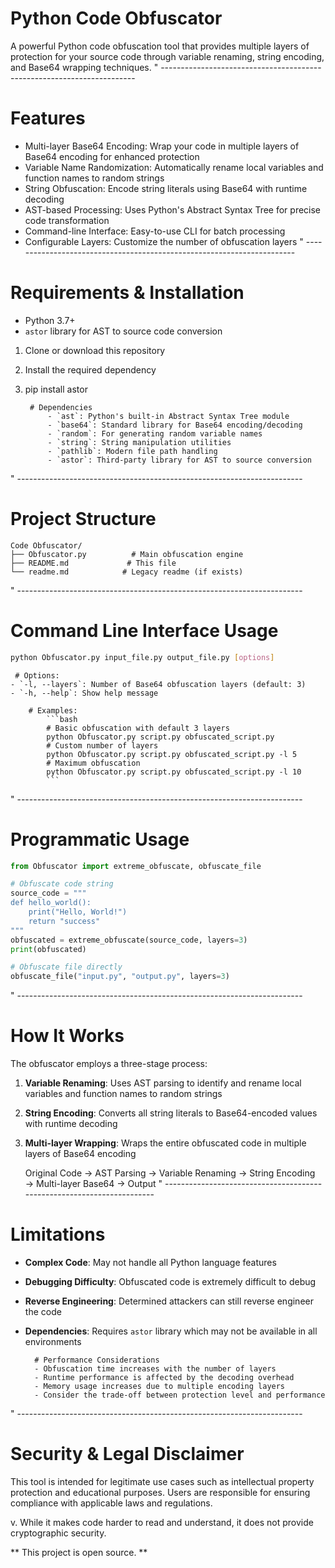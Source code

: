 # Python Code Obfuscator
A powerful Python code obfuscation tool that provides multiple layers of protection for your source code through variable renaming, string encoding, and Base64 wrapping techniques.
" -----------------------------------------------------------------------
# Features
- Multi-layer Base64 Encoding: Wrap your code in multiple layers of Base64 encoding for enhanced protection
- Variable Name Randomization: Automatically rename local variables and function names to random strings
- String Obfuscation: Encode string literals using Base64 with runtime decoding
- AST-based Processing: Uses Python's Abstract Syntax Tree for precise code transformation
- Command-line Interface: Easy-to-use CLI for batch processing
- Configurable Layers: Customize the number of obfuscation layers
" -----------------------------------------------------------------------
# Requirements & Installation
- Python 3.7+
- `astor` library for AST to source code conversion

1. Clone or download this repository
2. Install the required dependency
3. pip install astor

        # Dependencies
            - `ast`: Python's built-in Abstract Syntax Tree module
            - `base64`: Standard library for Base64 encoding/decoding
            - `random`: For generating random variable names
            - `string`: String manipulation utilities
            - `pathlib`: Modern file path handling
            - `astor`: Third-party library for AST to source conversion
" -----------------------------------------------------------------------
# Project Structure
```
Code Obfuscator/
├── Obfuscator.py          # Main obfuscation engine
├── README.md             # This file
└── readme.md            # Legacy readme (if exists)
```
" -----------------------------------------------------------------------
# Command Line Interface Usage
```bash
python Obfuscator.py input_file.py output_file.py [options]
``` 
     # Options:
    - `-l, --layers`: Number of Base64 obfuscation layers (default: 3)
    - `-h, --help`: Show help message

        # Examples:
            ```bash
            # Basic obfuscation with default 3 layers
            python Obfuscator.py script.py obfuscated_script.py
            # Custom number of layers
            python Obfuscator.py script.py obfuscated_script.py -l 5
            # Maximum obfuscation
            python Obfuscator.py script.py obfuscated_script.py -l 10
            ```
" -----------------------------------------------------------------------
# Programmatic Usage
```python
from Obfuscator import extreme_obfuscate, obfuscate_file

# Obfuscate code string
source_code = """
def hello_world():
    print("Hello, World!")
    return "success"
"""
obfuscated = extreme_obfuscate(source_code, layers=3)
print(obfuscated)

# Obfuscate file directly
obfuscate_file("input.py", "output.py", layers=3)
```
" -----------------------------------------------------------------------
# How It Works
The obfuscator employs a three-stage process:
1. **Variable Renaming**: Uses AST parsing to identify and rename local variables and function names to random strings
2. **String Encoding**: Converts all string literals to Base64-encoded values with runtime decoding
3. **Multi-layer Wrapping**: Wraps the entire obfuscated code in multiple layers of Base64 encoding

    Original Code → AST Parsing → Variable Renaming → String Encoding → Multi-layer Base64 → Output
" -----------------------------------------------------------------------
# Limitations
- **Complex Code**: May not handle all Python language features
- **Debugging Difficulty**: Obfuscated code is extremely difficult to debug
- **Reverse Engineering**: Determined attackers can still reverse engineer the code
- **Dependencies**: Requires `astor` library which may not be available in all environments

        # Performance Considerations
        - Obfuscation time increases with the number of layers
        - Runtime performance is affected by the decoding overhead
        - Memory usage increases due to multiple encoding layers
        - Consider the trade-off between protection level and performance
" -----------------------------------------------------------------------
# Security & Legal Disclaimer
This tool is intended for legitimate use cases such as intellectual property protection and educational purposes. Users are responsible for ensuring compliance with applicable laws and regulations.

v. While it makes code harder to read and understand, it does not provide cryptographic security.

** This project is open source. **

